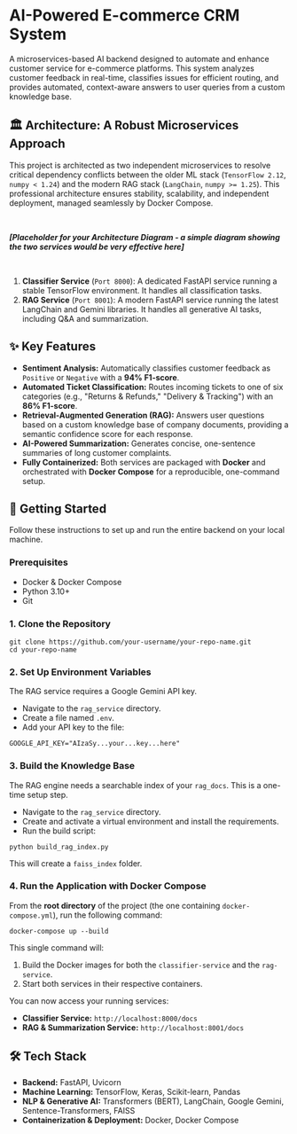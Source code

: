 <!DOCTYPE html>
<html>
<head>
    <title>AI-Powered E-commerce CRM System</title>
</head>
<body>

<h1>AI-Powered E-commerce CRM System</h1>

<p>A microservices-based AI backend designed to automate and enhance customer service for e-commerce platforms. This system analyzes customer feedback in real-time, classifies issues for efficient routing, and provides automated, context-aware answers to user queries from a custom knowledge base.</p>

<h2>🏛️ Architecture: A Robust Microservices Approach</h2>

<p>This project is architected as two independent microservices to resolve critical dependency conflicts between the older ML stack (<code>TensorFlow 2.12</code>, <code>numpy &lt; 1.24</code>) and the modern RAG stack (<code>LangChain</code>, <code>numpy &gt;= 1.25</code>). This professional architecture ensures stability, scalability, and independent deployment, managed seamlessly by Docker Compose.</p>

<br>

<p><em><strong>[Placeholder for your Architecture Diagram - a simple diagram showing the two services would be very effective here]</strong></em></p>

<br>

<ol>
<li><strong>Classifier Service</strong> (<code>Port 8000</code>): A dedicated FastAPI service running a stable TensorFlow environment. It handles all classification tasks.</li>
<li><strong>RAG Service</strong> (<code>Port 8001</code>): A modern FastAPI service running the latest LangChain and Gemini libraries. It handles all generative AI tasks, including Q&A and summarization.</li>
</ol>

<h2>✨ Key Features</h2>

<ul>
<li><strong>Sentiment Analysis:</strong> Automatically classifies customer feedback as <code>Positive</code> or <code>Negative</code> with a <strong>94% F1-score</strong>.</li>
<li><strong>Automated Ticket Classification:</strong> Routes incoming tickets to one of six categories (e.g., "Returns & Refunds," "Delivery & Tracking") with an <strong>86% F1-score</strong>.</li>
<li><strong>Retrieval-Augmented Generation (RAG):</strong> Answers user questions based on a custom knowledge base of company documents, providing a semantic confidence score for each response.</li>
<li><strong>AI-Powered Summarization:</strong> Generates concise, one-sentence summaries of long customer complaints.</li>
<li><strong>Fully Containerized:</strong> Both services are packaged with <strong>Docker</strong> and orchestrated with <strong>Docker Compose</strong> for a reproducible, one-command setup.</li>
</ul>

<h2>🚀 Getting Started</h2>

<p>Follow these instructions to set up and run the entire backend on your local machine.</p>

<h3>Prerequisites</h3>

<ul>
<li>Docker & Docker Compose</li>
<li>Python 3.10+</li>
<li>Git</li>
</ul>

<h3>1. Clone the Repository</h3>

<pre><code>git clone https://github.com/your-username/your-repo-name.git
cd your-repo-name</code></pre>

<h3>2. Set Up Environment Variables</h3>

<p>The RAG service requires a Google Gemini API key.</p>

<ul>
<li>Navigate to the <code>rag_service</code> directory.</li>
<li>Create a file named <code>.env</code>.</li>
<li>Add your API key to the file:</li>
</ul>

<pre><code>GOOGLE_API_KEY="AIzaSy...your...key...here"</code></pre>

<h3>3. Build the Knowledge Base</h3>

<p>The RAG engine needs a searchable index of your <code>rag_docs</code>. This is a one-time setup step.</p>

<ul>
<li>Navigate to the <code>rag_service</code> directory.</li>
<li>Create and activate a virtual environment and install the requirements.</li>
<li>Run the build script:</li>
</ul>

<pre><code>python build_rag_index.py</code></pre>

<p>This will create a <code>faiss_index</code> folder.</p>

<h3>4. Run the Application with Docker Compose</h3>

<p>From the <strong>root directory</strong> of the project (the one containing <code>docker-compose.yml</code>), run the following command:</p>

<pre><code>docker-compose up --build</code></pre>

<p>This single command will:</p>

<ol>
<li>Build the Docker images for both the <code>classifier-service</code> and the <code>rag-service</code>.</li>
<li>Start both services in their respective containers.</li>
</ol>

<p>You can now access your running services:</p>

<ul>
<li><strong>Classifier Service:</strong> <code>http://localhost:8000/docs</code></li>
<li><strong>RAG & Summarization Service:</strong> <code>http://localhost:8001/docs</code></li>
</ul>

<h2>🛠️ Tech Stack</h2>

<ul>
<li><strong>Backend:</strong> FastAPI, Uvicorn</li>
<li><strong>Machine Learning:</strong> TensorFlow, Keras, Scikit-learn, Pandas</li>
<li><strong>NLP & Generative AI:</strong> Transformers (BERT), LangChain, Google Gemini, Sentence-Transformers, FAISS</li>
<li><strong>Containerization & Deployment:</strong> Docker, Docker Compose</li>
</ul>

</body>
</html>
